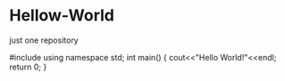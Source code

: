 # Hellow-World
just one repository


#include<iostream>
using namespace std;
int main()
{
cout<<"Hello World!"<<endl;
return 0;
}
